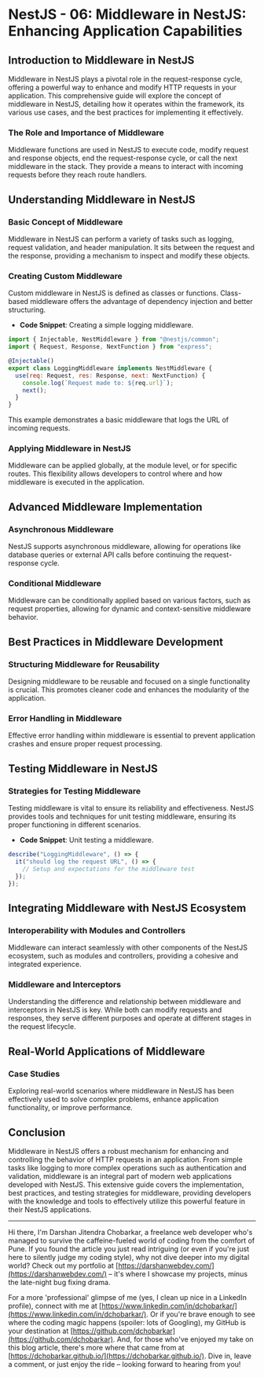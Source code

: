 # NestJS - 06: Middleware in NestJS: Enhancing Application Capabilities

## Introduction to Middleware in NestJS

Middleware in NestJS plays a pivotal role in the request-response cycle, offering a powerful way to enhance and modify HTTP requests in your application. This comprehensive guide will explore the concept of middleware in NestJS, detailing how it operates within the framework, its various use cases, and the best practices for implementing it effectively.

### The Role and Importance of Middleware

Middleware functions are used in NestJS to execute code, modify request and response objects, end the request-response cycle, or call the next middleware in the stack. They provide a means to interact with incoming requests before they reach route handlers.

## Understanding Middleware in NestJS

### Basic Concept of Middleware

Middleware in NestJS can perform a variety of tasks such as logging, request validation, and header manipulation. It sits between the request and the response, providing a mechanism to inspect and modify these objects.

### Creating Custom Middleware

Custom middleware in NestJS is defined as classes or functions. Class-based middleware offers the advantage of dependency injection and better structuring.

- **Code Snippet**: Creating a simple logging middleware.

```jsx
import { Injectable, NestMiddleware } from "@nestjs/common";
import { Request, Response, NextFunction } from "express";

@Injectable()
export class LoggingMiddleware implements NestMiddleware {
  use(req: Request, res: Response, next: NextFunction) {
    console.log(`Request made to: ${req.url}`);
    next();
  }
}
```

This example demonstrates a basic middleware that logs the URL of incoming requests.

### Applying Middleware in NestJS

Middleware can be applied globally, at the module level, or for specific routes. This flexibility allows developers to control where and how middleware is executed in the application.

## Advanced Middleware Implementation

### Asynchronous Middleware

NestJS supports asynchronous middleware, allowing for operations like database queries or external API calls before continuing the request-response cycle.

### Conditional Middleware

Middleware can be conditionally applied based on various factors, such as request properties, allowing for dynamic and context-sensitive middleware behavior.

## Best Practices in Middleware Development

### Structuring Middleware for Reusability

Designing middleware to be reusable and focused on a single functionality is crucial. This promotes cleaner code and enhances the modularity of the application.

### Error Handling in Middleware

Effective error handling within middleware is essential to prevent application crashes and ensure proper request processing.

## Testing Middleware in NestJS

### Strategies for Testing Middleware

Testing middleware is vital to ensure its reliability and effectiveness. NestJS provides tools and techniques for unit testing middleware, ensuring its proper functioning in different scenarios.

- **Code Snippet**: Unit testing a middleware.

```jsx
describe("LoggingMiddleware", () => {
  it("should log the request URL", () => {
    // Setup and expectations for the middleware test
  });
});
```

## Integrating Middleware with NestJS Ecosystem

### Interoperability with Modules and Controllers

Middleware can interact seamlessly with other components of the NestJS ecosystem, such as modules and controllers, providing a cohesive and integrated experience.

### Middleware and Interceptors

Understanding the difference and relationship between middleware and interceptors in NestJS is key. While both can modify requests and responses, they serve different purposes and operate at different stages in the request lifecycle.

## Real-World Applications of Middleware

### Case Studies

Exploring real-world scenarios where middleware in NestJS has been effectively used to solve complex problems, enhance application functionality, or improve performance.

## Conclusion

Middleware in NestJS offers a robust mechanism for enhancing and controlling the behavior of HTTP requests in an application. From simple tasks like logging to more complex operations such as authentication and validation, middleware is an integral part of modern web applications developed with NestJS. This extensive guide covers the implementation, best practices, and testing strategies for middleware, providing developers with the knowledge and tools to effectively utilize this powerful feature in their NestJS applications.

---

Hi there, I'm Darshan Jitendra Chobarkar, a freelance web developer who's managed to survive the caffeine-fueled world of coding from the comfort of Pune. If you found the article you just read intriguing (or even if you're just here to silently judge my coding style), why not dive deeper into my digital world? Check out my portfolio at [https://darshanwebdev.com/](https://darshanwebdev.com/) – it's where I showcase my projects, minus the late-night bug fixing drama.

For a more 'professional' glimpse of me (yes, I clean up nice in a LinkedIn profile), connect with me at [https://www.linkedin.com/in/dchobarkar/](https://www.linkedin.com/in/dchobarkar/). Or if you're brave enough to see where the coding magic happens (spoiler: lots of Googling), my GitHub is your destination at [https://github.com/dchobarkar](https://github.com/dchobarkar). And, for those who've enjoyed my take on this blog article, there's more where that came from at [https://dchobarkar.github.io/](https://dchobarkar.github.io/). Dive in, leave a comment, or just enjoy the ride – looking forward to hearing from you!
